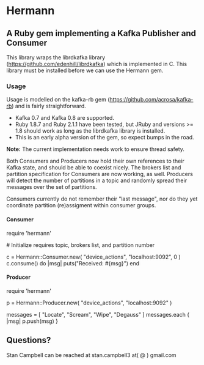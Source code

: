 # Hermann
## A Ruby gem implementing a Kafka Publisher and Consumer

This library wraps the librdkafka library (https://github.com/edenhill/librdkafka) which is implemented in C.  This library must be installed before we can use the Hermann gem.

### Usage

Usage is modelled on the kafka-rb gem (https://github.com/acrosa/kafka-rb) and is fairly straightforward.

- Kafka 0.7 and Kafka 0.8 are supported.
- Ruby 1.8.7 and Ruby 2.1.1 have been tested, but JRuby and versions >= 1.8 should work as long as the librdkafka library is installed.
- This is an early alpha version of the gem, so expect bumps in the road.

**Note:**  The current implementation needs work to ensure thread safety.

Both Consumers and Producers now hold their own references to their Kafka state, and should be able to coexist nicely.
The brokers list and partition specification for Consumers are now working, as well.  Producers will detect the number of
partitions in a topic and randomly spread their messages over the set of partitions.

Consumers currently do not remember their "last message", nor do they yet coordinate partition (re)assigment within consumer groups.

#### Consumer

require 'hermann'

\# Initialize requires topic, brokers list, and partition number

c = Hermann::Consumer.new( "device_actions", "localhost:9092", 0 )
c.consume() do
  |msg| puts("Received: #{msg}")
end

#### Producer

require 'hermann'

p = Hermann::Producer.new( "device_actions", "localhost:9092" )

messages = [ "Locate", "Scream", "Wipe", "Degauss" ]
messages.each {
    |msg| p.push(msg)
}

## Questions?

Stan Campbell can be reached at stan.campbell3 at( @ ) gmail.com


